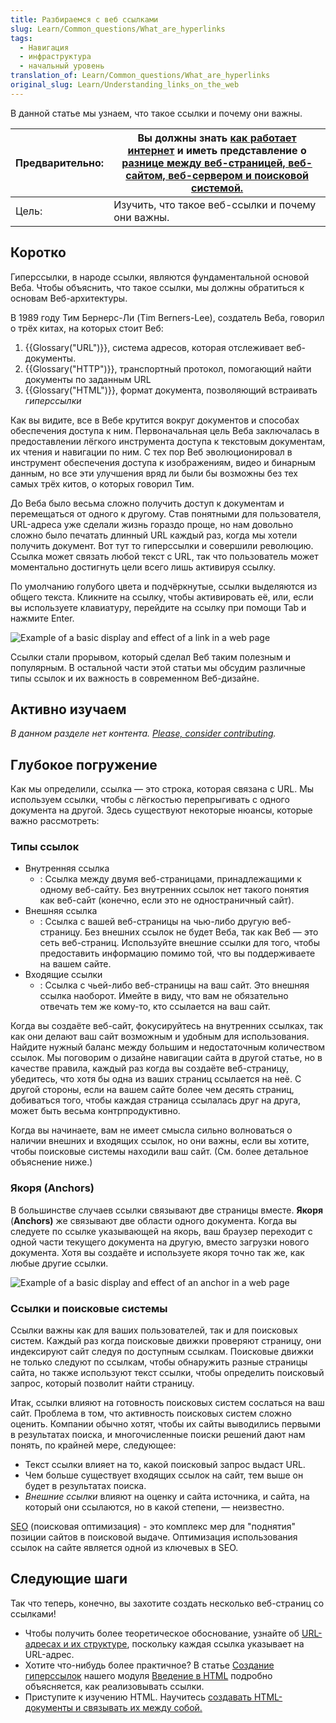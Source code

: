 ```yaml
---
title: Разбираемся с веб ссылками
slug: Learn/Common_questions/What_are_hyperlinks
tags:
  - Навигация
  - инфраструктура
  - начальный уровень
translation_of: Learn/Common_questions/What_are_hyperlinks
original_slug: Learn/Understanding_links_on_the_web
---
```

В данной статье мы узнаем, что такое ссылки и почему они важны.

| Предварительно: | Вы должны знать [как работает интернет](/en-US/Learn/How_the_Internet_works) и иметь представление о [разнице между веб-страницей, веб-сайтом, веб-сервером и поисковой системой.](/ru/docs/Learn/page_vs_site_vs_server_vs_search_engine) |
| --------------- | ------------------------------------------------------------------------------------------------------------------------------------------------------------------------------------------------------------------------------------------ |
| Цель:           | Изучить, что такое веб-ссылки и почему они важны.                                                                                                                                                                                          |

## Коротко

Гиперссылки, в народе ссылки, являются фундаментальной основой Веба. Чтобы объяснить, что такое ссылки, мы должны обратиться к основам Веб-архитектуры.

В 1989 году Тим Бернерс-Ли (Tim Berners-Lee), создатель Веба, говорил о трёх китах, на которых стоит Веб:

1. {{Glossary("URL")}}, система адресов, которая отслеживает веб-документы.
2. {{Glossary("HTTP")}}, транспортный протокол, помогающий найти документы по заданным URL
3. {{Glossary("HTML")}}, формат документа, позволяющий встраивать _гиперссылки_

Как вы видите, все в Вебе крутится вокруг документов и способах обеспечения доступа к ним. Первоначальная цель Веба заключалась в предоставлении лёгкого инструмента доступа к текстовым документам, их чтения и навигации по ним. С тех пор Веб эволюционировал в инструмент обеспечения доступа к изображениям, видео и бинарным данным, но все эти улучшения вряд ли были бы возможны без тех самых трёх китов, о которых говорил Тим.

До Веба было весьма сложно получить доступ к документам и перемещаться от одного к другому. Став понятными для пользователя, URL-адреса уже сделали жизнь гораздо проще, но нам довольно сложно было печатать длинный URL каждый раз, когда мы хотели получить документ. Вот тут то гиперссылки и совершили революцию. Ссылка может связать любой текст с URL, так что пользователь может моментально достигнуть цели всего лишь активируя ссылку.

По умолчанию голубого цвета и подчёркнутые, ссылки выделяются из общего текста. Кликните на ссылку, чтобы активировать её, или, если вы используете клавиатуру, перейдите на ссылку при помощи Tab и нажмите Enter.

![Example of a basic display and effect of a link in a web page](https://mdn.mozillademos.org/files/8625/link-1.png)

Ссылки стали прорывом, который сделал Веб таким полезным и популярным. В остальной части этой статьи мы обсудим различные типы ссылок и их важность в современном Веб-дизайне.

## Активно изучаем

_В данном разделе нет контента. [Please, consider contributing](/ru/docs/MDN/Getting_started)._

## Глубокое погружение

Как мы определили, ссылка — это строка, которая связана с URL. Мы используем ссылки, чтобы с лёгкостью перепрыгивать с одного документа на другой. Здесь существуют некоторые нюансы, которые важно рассмотреть:

### Типы ссылок

- Внутренняя ссылка
  - : Ссылка между двумя веб-страницами, принадлежащими к одному веб-сайту. Без внутренних ссылок нет такого понятия как веб-сайт (конечно, если это не одностраничный сайт).
- Внешняя ссылка
  - : Ссылка с вашей веб-страницы на чью-либо другую веб-страницу. Без внешних ссылок не будет Веба, так как Веб — это сеть веб-страниц. Используйте внешние ссылки для того, чтобы предоставить информацию помимо той, что вы поддерживаете на вашем сайте.
- Входящие ссылки
  - : Ссылка с чьей-либо веб-страницы на ваш сайт. Это внешняя ссылка наоборот. Имейте в виду, что вам не обязательно отвечать тем же кому-то, кто ссылается на ваш сайт.

Когда вы создаёте веб-сайт, фокусируйтесь на внутренних ссылках, так как они делают ваш сайт возможным и удобным для использования. Найдите нужный баланс между большим и недостаточным количеством ссылок. Мы поговорим о дизайне навигации сайта в другой статье, но в качестве правила, каждый раз когда вы создаёте веб-страницу, убедитесь, что хотя бы одна из ваших страниц ссылается на неё. С другой стороны, если на вашем сайте более чем десять страниц, добиваться того, чтобы каждая страница ссылалась друг на друга, может быть весьма контрпродуктивно.

Когда вы начинаете, вам не имеет смысла сильно волноваться о наличии внешних и входящих ссылок, но они важны, если вы хотите, чтобы поисковые системы находили ваш сайт. (См. более детальное объяснение ниже.)

### Якоря (Anchors)

В большинстве случаев ссылки связывают две страницы вместе. **Якоря** (**Anchors)** же связывают две области одного документа. Когда вы следуете по ссылке указывающей на якорь, ваш браузер переходит с одной части текущего документа на другую, вместо загрузки нового документа. Хотя вы создаёте и используете якоря точно так же, как любые другие ссылки.

![Example of a basic display and effect of an anchor in a web page](https://mdn.mozillademos.org/files/8627/link-2.png)

### Ссылки и поисковые системы

Ссылки важны как для ваших пользователей, так и для поисковых систем. Каждый раз когда поисковые движки проверяют страницу, они индексируют сайт следуя по доступным ссылкам. Поисковые движки не только следуют по ссылкам, чтобы обнаружить разные страницы сайта, но также используют текст ссылки, чтобы определить поисковый запрос, который позволит найти страницу.

Итак, ссылки влияют на готовность поисковых систем сослаться на ваш сайт. Проблема в том, что активность поисковых систем сложно оценить. Компании обычно хотят, чтобы их сайты выводились первыми в результатах поиска, и многочисленные поиски решений дают нам понять, по крайней мере, следующее:

- Текст ссылки влияет на то, какой поисковый запрос выдаст URL.
- Чем больше существует входящих ссылок на сайт, тем выше он будет в результатах поиска.
- _Внешние ссылки_ влияют на оценку и сайта источника, и сайта, на который они ссылаются, но в какой степени, — неизвестно.

[SEO](http://en.wikipedia.org/wiki/Search_engine_optimization) (поисковая оптимизация) - это комплекс мер для "поднятия" позиции сайтов в поисковой выдаче. Оптимизация использования ссылок на сайте является одной из ключевых в SEO.

## Следующие шаги

Так что теперь, конечно, вы захотите создать несколько веб-страниц со ссылками!

- Чтобы получить более теоретическое обоснование, узнайте об [URL-адресах и их структуре](/ru/docs/Learn/Understanding_URLs), поскольку каждая ссылка указывает на URL-адрес.
- Хотите что-нибудь более практичное? В статье [Создание гиперссылок](/ru/docs/Learn/HTML/Introduction_to_HTML/Creating_hyperlinks) нашего модуля [Введение в HTML](/ru/docs/Learn/HTML/Introduction_to_HTML) подробно объясняется, как реализовывать ссылки.
- Приступите к изучению HTML. Научитесь [создавать HTML-документы и связывать их между собой.](/ru/docs/Learn/HTML/Write_a_simple_page_in_HTML)
